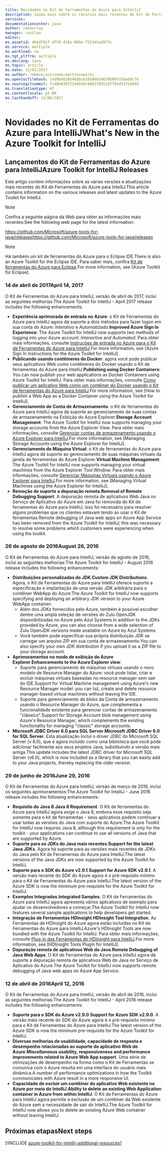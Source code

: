 ```yaml
---
title: Novidades no Kit de Ferramentas do Azure para IntelliJ
description: Saiba mais sobre os recursos mais recentes do Kit de Ferramentas do Azure para IntelliJ.
services: 
documentationcenter: java
author: rmcmurray
manager: routlaw
editor: 
ms.assetid: 46ed791f-df59-416a-809e-f52345ad973c
ms.service: multiple
ms.workload: na
ms.tgt_pltfrm: multiple
ms.devlang: Java
ms.topic: article
ms.date: 11/01/2017
ms.author: robmcm;asirveda;martinsawicki
ms.openlocfilehash: 14d9b4630546dbcb16506834678b86fa56a69c76
ms.sourcegitcommit: fc48e038721e6910cb8b1f8951df765d517e504d
ms.translationtype: HT
ms.contentlocale: pt-BR
ms.lasthandoff: 12/06/2017
---
```

# <a name="whats-new-in-the-azure-toolkit-for-intellij"></a><span data-ttu-id="34493-103">Novidades no Kit de Ferramentas do Azure para IntelliJ</span><span class="sxs-lookup"><span data-stu-id="34493-103">What's New in the Azure Toolkit for IntelliJ</span></span>

## <a name="azure-toolkit-for-intellij-releases"></a><span data-ttu-id="34493-104">Lançamentos do Kit de Ferramentas do Azure para IntelliJ</span><span class="sxs-lookup"><span data-stu-id="34493-104">Azure Toolkit for IntelliJ Releases</span></span>
<span data-ttu-id="34493-105">Este artigo contém informações sobre as várias versões e atualizações mais recentes do Kit de Ferramentas do Azure para IntelliJ.</span><span class="sxs-lookup"><span data-stu-id="34493-105">This article contains information on the various releases and latest updates to the Azure Toolkit for IntelliJ.</span></span>

> [!NOTE]
> <span data-ttu-id="34493-106">Confira a seguinte página da Web para obter as informações mais recentes:</span><span class="sxs-lookup"><span data-stu-id="34493-106">See the following web page for the latest information:</span></span>
> 
> <span data-ttu-id="34493-107"><https://github.com/Microsoft/azure-tools-for-java/releases></span><span class="sxs-lookup"><span data-stu-id="34493-107"><https://github.com/Microsoft/azure-tools-for-java/releases></span></span>

> [!NOTE]
> <span data-ttu-id="34493-108">Há também um kit de ferramentas do Azure para o Eclipse IDE.</span><span class="sxs-lookup"><span data-stu-id="34493-108">There is also an Azure Toolkit for the Eclipse IDE.</span></span> <span data-ttu-id="34493-109">Para saber mais, confira [Kit de ferramentas do Azure para Eclipse].</span><span class="sxs-lookup"><span data-stu-id="34493-109">For more information, see [Azure Toolkit for Eclipse].</span></span>
> 
> 

### <a name="april-14-2017"></a><span data-ttu-id="34493-110">14 de abril de 2017</span><span class="sxs-lookup"><span data-stu-id="34493-110">April 14, 2017</span></span>
<span data-ttu-id="34493-111">O Kit de Ferramentas do Azure para IntelliJ, versão de abril de 2017, inclui as seguintes melhorias:</span><span class="sxs-lookup"><span data-stu-id="34493-111">The Azure Toolkit for IntelliJ - April 2017 release includes the following enhancements:</span></span>

* <span data-ttu-id="34493-112">**Experiência aprimorada de entrada no Azure**: o Kit de Ferramentas do Azure para IntelliJ agora dá suporte a dois métodos para fazer logon em sua conta do Azure: *Interativo* e *Automatizado*.</span><span class="sxs-lookup"><span data-stu-id="34493-112">**Improved Azure Sign In Experience**: The Azure Toolkit for IntelliJ now supports two methods of logging into your Azure account: *Interactive* and *Automated*.</span></span> <span data-ttu-id="34493-113">Para obter mais informações, consulte [Instruções de entrada no Azure para o Kit de Ferramentas do Azure para IntelliJ].</span><span class="sxs-lookup"><span data-stu-id="34493-113">For more information, see [Azure Sign In Instructions for the Azure Toolkit for IntelliJ].</span></span>
* <span data-ttu-id="34493-114">**Publicando usando contêineres do Docker**: agora você pode publicar seus aplicativos Web como contêineres do Docker usando o Kit de ferramentas do Azure para IntelliJ.</span><span class="sxs-lookup"><span data-stu-id="34493-114">**Publishing using Docker Containers**: You can now publish your web applications as Docker Containers using Azure Toolkit for IntelliJ.</span></span> <span data-ttu-id="34493-115">Para obter mais informações, consulte [Como publicar um aplicativo Web como um contêiner do Docker usando o Kit de ferramentas do Azure para IntelliJ].</span><span class="sxs-lookup"><span data-stu-id="34493-115">For more information, see [How to publish a Web App as a Docker Container using the Azure Toolkit for IntelliJ].</span></span>
* <span data-ttu-id="34493-116">**Gerenciamento de Conta de Armazenamento**: o Kit de ferramentas do Azure para IntelliJ agora dá suporte ao gerenciamento de suas contas de armazenamento na Exibição do Azure Explorer.</span><span class="sxs-lookup"><span data-stu-id="34493-116">**Storage Account Management**: The Azure Toolkit for IntelliJ now supports managing your storage accounts from the Azure Explorer View.</span></span> <span data-ttu-id="34493-117">Para obter mais informações, consulte [Gerenciar contas de armazenamento usando o Azure Explorer para IntelliJ].</span><span class="sxs-lookup"><span data-stu-id="34493-117">For more information, see [Managing Storage Accounts using the Azure Explorer for IntelliJ].</span></span>
* <span data-ttu-id="34493-118">**Gerenciamento de Máquina Virtual**: o Kit de ferramentas do Azure para IntelliJ agora dá suporte ao gerenciamento de suas máquinas virtuais da janela de ferramentas do Azure Explorer.</span><span class="sxs-lookup"><span data-stu-id="34493-118">**Virtual Machine Management**: The Azure Toolkit for IntelliJ now supports managing your virtual machines from the Azure Explorer Tool Window.</span></span> <span data-ttu-id="34493-119">Para obter mais informações, consulte [Gerenciar Máquinas Virtuais usando o Azure Explorer para IntelliJ].</span><span class="sxs-lookup"><span data-stu-id="34493-119">For more information, see [Managing Virtual Machines using the Azure Explorer for IntelliJ].</span></span>
* <span data-ttu-id="34493-120">**Remoção de suporte a depuração remota**.</span><span class="sxs-lookup"><span data-stu-id="34493-120">**Removal of Remote Debugging Support**.</span></span> <span data-ttu-id="34493-121">A depuração remota de aplicativos Web Java no Serviço de Aplicativo do Azure em Java foi removida do Kit de ferramentas do Azure para IntelliJ; isso foi necessário para resolver alguns problemas que os clientes estavam tendo ao usar o Kit de ferramentas.</span><span class="sxs-lookup"><span data-stu-id="34493-121">Remote debugging of Java web apps on Azure App Service has been removed from the Azure Toolkit for IntelliJ; this was necessary to resolve some problems which customers were experiencing when using the toolkit.</span></span>

### <a name="august-26-2016"></a><span data-ttu-id="34493-122">26 de agosto de 2016</span><span class="sxs-lookup"><span data-stu-id="34493-122">August 26, 2016</span></span>
<span data-ttu-id="34493-123">O Kit de Ferramentas do Azure para IntelliJ, versão de agosto de 2016, inclui as seguintes melhorias:</span><span class="sxs-lookup"><span data-stu-id="34493-123">The Azure Toolkit for IntelliJ - August 2016 release includes the following enhancements:</span></span>

* <span data-ttu-id="34493-124">**Distribuições personalizadas do JDK**.</span><span class="sxs-lookup"><span data-stu-id="34493-124">**Custom JDK Distributions**.</span></span> <span data-ttu-id="34493-125">Agora, o Kit de Ferramentas do Azure para IntelliJ oferece suporte a especificação e implantação de uma versão JDK arbitrária para o contêiner WebApp do Azure:</span><span class="sxs-lookup"><span data-stu-id="34493-125">The Azure Toolkit for IntelliJ now supports specifying and deploying an arbitrary JDK version to your Azure WebApp container:</span></span>
  * <span data-ttu-id="34493-126">Além dos JDKs fornecidos pelo Azure, também é possível escolher dentre uma ampla seleção de versões do Zulu OpenJDK disponibilizadas no Azure pelo Azul Systems.</span><span class="sxs-lookup"><span data-stu-id="34493-126">In addition to the JDKs provided by Azure, you can also choose from a wide selection of Zulu OpenJDK versions made available on Azure by Azul Systems.</span></span>
  * <span data-ttu-id="34493-127">Você também pode especificar sua própria distribuição JDK se carregar um arquivo ZIP em sua conta de armazenamento.</span><span class="sxs-lookup"><span data-stu-id="34493-127">You can also specify your own JDK distribution if you upload it as a ZIP file to your storage account.</span></span>
* <span data-ttu-id="34493-128">**Aprimoramentos no modo de exibição do Azure Explorer**:</span><span class="sxs-lookup"><span data-stu-id="34493-128">**Enhancements to the Azure Explorer view**:</span></span>
  * <span data-ttu-id="34493-129">Suporte para gerenciamento de máquinas virtuais usando o novo modelo de Resource Manager do Azure: você pode listar, criar e excluir máquinas virtuais baseadas no resource manager sem sair do IDE.</span><span class="sxs-lookup"><span data-stu-id="34493-129">Support for Virtual Machine management using Azure's new Resource Manager model: you can list, create and delete resource manager-based virtual machines without leaving the IDE.</span></span>
  * <span data-ttu-id="34493-130">Suporte para gerenciamento de blobs da Conta de armazenamento usando o Resource Manager do Azure, que complementa a funcionalidade existente para gerenciar contas de armazenamento "clássico".</span><span class="sxs-lookup"><span data-stu-id="34493-130">Support for Storage Account blob management using Azure's Resource Manager, which complements the existing functionality for managing "classic" storage accounts.</span></span>
* <span data-ttu-id="34493-131">**Microsoft JDBC Driver 6.0 para SQL Server**.</span><span class="sxs-lookup"><span data-stu-id="34493-131">**Microsoft JDBC Driver 6.0 for SQL Server**.</span></span> <span data-ttu-id="34493-132">Esta atualização inclui o driver JDBC do Microsoft SQL Server (v 6.0), que é agora incluído como uma biblioteca que você pode adicionar facilmente aos seus projetos Java, substituindo a versão mais antiga.</span><span class="sxs-lookup"><span data-stu-id="34493-132">This update includes the latest JDBC driver for Microsoft SQL Server (v6.0), which is now included as a library that you can easily add to your Java projects, thereby replacing the older version.</span></span>

### <a name="june-29-2016"></a><span data-ttu-id="34493-133">29 de junho de 2016</span><span class="sxs-lookup"><span data-stu-id="34493-133">June 29, 2016</span></span>
<span data-ttu-id="34493-134">O Kit de Ferramentas do Azure para IntelliJ, versão de março de 2016, inclui os seguintes aprimoramentos:</span><span class="sxs-lookup"><span data-stu-id="34493-134">The Azure Toolkit for IntelliJ - June 2016 release includes the following enhancements:</span></span>

* <span data-ttu-id="34493-135">**Requisito do Java 8**.</span><span class="sxs-lookup"><span data-stu-id="34493-135">**Java 8 Requirement**.</span></span> <span data-ttu-id="34493-136">O Kit de ferramentas do Azure para IntelliJ agora exige o Java 8, embora esse requisito seja somente para o kit de ferramentas - seus aplicativos podem continuar a usar todas as versões do Java com suporte do Azure.</span><span class="sxs-lookup"><span data-stu-id="34493-136">The Azure Toolkit for IntelliJ now requires Java 8, although this requirement is only for the toolkit - your applications can continue to use all versions of Java that are supported by Azure.</span></span>
* <span data-ttu-id="34493-137">**Suporte para os JDKs do Java mais recentes**.</span><span class="sxs-lookup"><span data-stu-id="34493-137">**Support for the latest Java JDKs**.</span></span> <span data-ttu-id="34493-138">Agora há suporte para as versões mais recentes de JDKs do Java pelo Kit de Ferramentas do Azure para IntelliJ.</span><span class="sxs-lookup"><span data-stu-id="34493-138">The latest versions of the Java JDKs are now supported by the Azure Toolkit for IntelliJ.</span></span>
* <span data-ttu-id="34493-139">**Suporte para o SDK do Azure v2.9.1**.</span><span class="sxs-lookup"><span data-stu-id="34493-139">**Support for Azure SDK v2.9.1**.</span></span> <span data-ttu-id="34493-140">A versão mais recente do SDK do Azure agora é o pré-requisito mínimo para o Kit de Ferramentas do Azure para IntelliJ.</span><span class="sxs-lookup"><span data-stu-id="34493-140">The latest version of the Azure SDK is now the minimum pre-requisite for the Azure Toolkit for IntelliJ.</span></span>
* <span data-ttu-id="34493-141">**Exemplos Integrados**.</span><span class="sxs-lookup"><span data-stu-id="34493-141">**Integrated Samples**.</span></span> <span data-ttu-id="34493-142">O Kit de Ferramentas do Azure para IntelliJ agora apresenta vários aplicativos de exemplo para ajudar os desenvolvedores a começar.</span><span class="sxs-lookup"><span data-stu-id="34493-142">The Azure Toolkit for IntelliJ now features several sample applications to help developers get started.</span></span>
* <span data-ttu-id="34493-143">**Integração de Ferramentas HDInsight**.</span><span class="sxs-lookup"><span data-stu-id="34493-143">**HDInsight Tool Integration**.</span></span> <span data-ttu-id="34493-144">As Ferramentas de HDInsight do Azure agora estão incluídas no Kit de Ferramentas do Azure para IntelliJ.</span><span class="sxs-lookup"><span data-stu-id="34493-144">Azure's HDInsight Tools are now bundled with the Azure Toolkit for IntelliJ.</span></span> <span data-ttu-id="34493-145">Para obter mais informações, consulte [Plug-in das Ferramentas do HDInsight para IntelliJ].</span><span class="sxs-lookup"><span data-stu-id="34493-145">For more information, see [HDInsight Tools Plugin for IntelliJ].</span></span>
* <span data-ttu-id="34493-146">**Depuração remota de aplicativos Web do Java**.</span><span class="sxs-lookup"><span data-stu-id="34493-146">**Remote Debugging of Java Web Apps**.</span></span> <span data-ttu-id="34493-147">O Kit de Ferramentas do Azure para IntelliJ agora dá suporte a depuração remota de aplicativos Web do Java no Serviço de Aplicativo do Azure.</span><span class="sxs-lookup"><span data-stu-id="34493-147">The Azure Toolkit for IntelliJ now supports remote debugging of Java web apps on Azure App Service.</span></span>

### <a name="april-12-2016"></a><span data-ttu-id="34493-148">12 de abril de 2016</span><span class="sxs-lookup"><span data-stu-id="34493-148">April 12, 2016</span></span>
<span data-ttu-id="34493-149">O Kit de Ferramentas do Azure para IntelliJ, versão de abril de 2016, inclui as seguintes melhorias:</span><span class="sxs-lookup"><span data-stu-id="34493-149">The Azure Toolkit for IntelliJ - April 2016 release includes the following enhancements:</span></span>

* <span data-ttu-id="34493-150">**Suporte para o SDK do Azure v2.9.0**.</span><span class="sxs-lookup"><span data-stu-id="34493-150">**Support for Azure SDK v2.9.0**.</span></span> <span data-ttu-id="34493-151">A versão mais recente do SDK do Azure agora é o pré-requisito mínimo para o Kit de Ferramentas do Azure para IntelliJ.</span><span class="sxs-lookup"><span data-stu-id="34493-151">The latest version of the Azure SDK is now the minimum pre-requisite for the Azure Toolkit for IntelliJ.</span></span>
* <span data-ttu-id="34493-152">**Diversas melhorias de usabilidade, capacidade de resposta e desempenho relacionadas ao suporte do aplicativo Web do Azure**.</span><span class="sxs-lookup"><span data-stu-id="34493-152">**Miscellaneous usability, responsiveness and performance improvements related to Azure Web App support**.</span></span> <span data-ttu-id="34493-153">Uma série de otimizações de desempenho na forma como o Kit de Ferramentas se comunica com o Azure resulta em uma interface do usuário mais dinâmica.</span><span class="sxs-lookup"><span data-stu-id="34493-153">A number of performance optimizations in how the Toolkit communicates with Azure result in a more responsive UI.</span></span>
* <span data-ttu-id="34493-154">**Capacidade de excluir um contêiner do aplicativo Web existente no Azure por meio do IntelliJ**.</span><span class="sxs-lookup"><span data-stu-id="34493-154">**Ability to delete an existing Web Application container in Azure from within IntelliJ**.</span></span> <span data-ttu-id="34493-155">O Kit de Ferramentas do Azure para IntelliJ agora permite a exclusão de um contêiner da Web existente do Azure sem a necessidade de sair do IntelliJ.</span><span class="sxs-lookup"><span data-stu-id="34493-155">The Azure Toolkit for IntelliJ now allows you to delete an existing Azure Web container without leaving IntelliJ.</span></span>

## <a name="next-steps"></a><span data-ttu-id="34493-156">Próximas etapas</span><span class="sxs-lookup"><span data-stu-id="34493-156">Next steps</span></span>

[!INCLUDE [azure-toolkit-for-intellij-additional-resources](../includes/azure-toolkit-for-intellij-additional-resources.md)]

<!-- URL List -->

[Kit de ferramentas do Azure para Eclipse]: ../eclipse/azure-toolkit-for-eclipse.md

[Instruções de entrada no Azure para o Kit de Ferramentas do Azure para IntelliJ]: ./azure-toolkit-for-intellij-sign-in-instructions.md
[Como publicar um aplicativo Web como um contêiner do Docker usando o Kit de ferramentas do Azure para IntelliJ]: ./azure-toolkit-for-intellij-publish-as-docker-container.md
[Gerenciar contas de armazenamento usando o Azure Explorer para IntelliJ]: ./azure-toolkit-for-intellij-managing-storage-accounts-using-azure-explorer.md
[Gerenciar Máquinas Virtuais usando o Azure Explorer para IntelliJ]: ./azure-toolkit-for-intellij-managing-virtual-machines-using-azure-explorer.md

[Azure for Java Developers]: https://docs.microsoft.com/java/azure

[Plug-in das Ferramentas do HDInsight para IntelliJ]: /azure/hdinsight/hdinsight-apache-spark-intellij-tool-plugin

